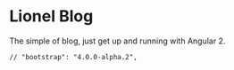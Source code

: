 # Lionel Blog

The simple of blog, just get up and running with Angular 2. 


    // "bootstrap": "4.0.0-alpha.2",

